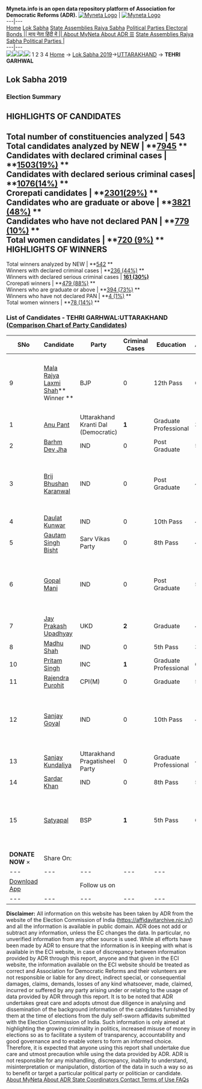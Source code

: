 **Myneta.info is an open data repository platform of Association for Democratic Reforms (ADR).**
[![Myneta Logo](https://www.myneta.info/lib/img/myneta-logo.png)](https://www.myneta.info/) | [![Myneta Logo](https://www.myneta.info/lib/img/adr-logo.png)](https://adrindia.org)  
---|---  
[Home](https://www.myneta.info/) [Lok Sabha](https://www.myneta.info/#ls "Lok Sabha") [ State Assemblies ](https://www.myneta.info/#sa "State Assemblies") [Rajya Sabha](https://www.myneta.info/#rs "Rajya Sabha") [Political Parties ](https://www.myneta.info/party "Political Parties") [ Electoral Bonds ](https://www.myneta.info/electoral_bonds "Electoral Bonds") [ || माय नेता हिंदी में || ](https://translate.google.co.in/translate?prev=hp&hl=en&js=y&u=www.myneta.info&sl=en&tl=hi&history_state0=) [ About MyNeta ](https://adrindia.org/content/about-myneta) [ About ADR ](https://adrindia.org/about-adr/who-we-are) [☰](javascript:void\(0\))
[ State Assemblies ](https://www.myneta.info/#sa "State Assemblies") [ Rajya Sabha ](https://www.myneta.info/#rs "Rajya Sabha") [ Political Parties ](https://www.myneta.info/party "Political Parties")
|   
---|---  
![](https://www.myneta.info/lib/img/banner/banner-1.png)![](https://www.myneta.info/lib/img/banner/banner-2.png)![](https://www.myneta.info/lib/img/banner/banner-3.png)![](https://www.myneta.info/lib/img/banner/banner-4.png)
1  2  3  4 
[Home](https://www.myneta.info/) → [Lok Sabha 2019](https://www.myneta.info/LokSabha2019/)→[UTTARAKHAND](https://www.myneta.info/LokSabha2019/index.php?action=show_constituencies&state_id=61) → **TEHRI GARHWAL**
### 
## Lok Sabha 2019
###  Election Summary 
HIGHLIGHTS OF CANDIDATES  
---  
Total number of constituencies analyzed |  543   
Total candidates analyzed by NEW | **[7945](https://www.myneta.info/LokSabha2019/index.php?action=summary&subAction=candidates_analyzed&sort=candidate#summary) **  
Candidates with declared criminal cases | **[1503(19%)](https://www.myneta.info/LokSabha2019/index.php?action=summary&subAction=crime&sort=candidate#summary) **  
Candidates with declared serious criminal cases| **[1076(14%)](https://www.myneta.info/LokSabha2019/index.php?action=summary&subAction=serious_crime&sort=candidate#summary) **  
Crorepati candidates | **[2301(29%)](https://www.myneta.info/LokSabha2019/index.php?action=summary&subAction=crorepati&sort=candidate#summary) **  
Candidates who are graduate or above | **[3821 (48%)](https://www.myneta.info/LokSabha2019/index.php?action=summary&subAction=education&sort=candidate#summary) **  
Candidates who have not declared PAN | **[779 (10%)](https://www.myneta.info/LokSabha2019/index.php?action=summary&subAction=without_pan&sort=candidate#summary) **  
Total women candidates | **[720 (9%)](https://www.myneta.info/LokSabha2019/index.php?action=summary&subAction=women_candidate&sort=candidate#summary) **  
HIGHLIGHTS OF WINNERS  
---  
Total winners analyzed by NEW | **[542](https://www.myneta.info/LokSabha2019/index.php?action=summary&subAction=winner_analyzed&sort=candidate#summary) **  
Winners with declared criminal cases | **[236 (44%)](https://www.myneta.info/LokSabha2019/index.php?action=summary&subAction=winner_crime&sort=candidate#summary) **  
Winners with declared serious criminal cases | **[161 (30%)](https://www.myneta.info/LokSabha2019/index.php?action=summary&subAction=winner_serious_crime&sort=candidate#summary)**  
Crorepati winners | **[479 (88%)](https://www.myneta.info/LokSabha2019/index.php?action=summary&subAction=winner_crorepati&sort=candidate#summary) **  
Winners who are graduate or above | **[394 (73%)](https://www.myneta.info/LokSabha2019/index.php?action=summary&subAction=winner_education&sort=candidate#summary) **  
Winners who have not declared PAN | **[4 (1%)](https://www.myneta.info/LokSabha2019/index.php?action=summary&subAction=winner_without_pan&sort=candidate#summary) **  
Total women winners | **[78 (14%)](https://www.myneta.info/LokSabha2019/index.php?action=summary&subAction=winner_women&sort=candidate#summary) **  
### List of Candidates - TEHRI GARHWAL:UTTARAKHAND ([Comparison Chart of Party Candidates](https://www.myneta.info/LokSabha2019/comparisonchart.php?constituency_id=954))
SNo | Candidate| Party| Criminal Cases| Education| Age| Total Assets| Liabilities  
---|---|---|---|---|---|---|---  
9  | [Mala Rajya Laxmi Shah](https://www.myneta.info/LokSabha2019/candidate.php?candidate_id=4996)** Winner ** | BJP | 0 | 12th Pass| 68 | ![](https://myneta.info/image_v2.php?myneta_folder=LokSabha2019&candidate_id=4996&col=ta) | ![](https://myneta.info/image_v2.php?myneta_folder=LokSabha2019&candidate_id=4996&col=lia)  
1  | [Anu Pant](https://www.myneta.info/LokSabha2019/candidate.php?candidate_id=5429) | Uttarakhand Kranti Dal (Democratic) | **1** | Graduate Professional| 32 | Rs 39,35,900 ~ 39 Lacs+ | Rs 3,50,000 ~ 3 Lacs+  
2  | [Barhm Dev Jha](https://www.myneta.info/LokSabha2019/candidate.php?candidate_id=5424) | IND | 0 | Post Graduate| 53 | Rs 2,45,31,259 ~ 2 Crore+ | Rs 0 ~   
3  | [Brij Bhushan Karanwal](https://www.myneta.info/LokSabha2019/candidate.php?candidate_id=5829) | IND | 0 | Post Graduate| 41 | ![](https://myneta.info/image_v2.php?myneta_folder=LokSabha2019&candidate_id=5829&col=ta) | ![](https://myneta.info/image_v2.php?myneta_folder=LokSabha2019&candidate_id=5829&col=lia)  
4  | [Daulat Kunwar](https://www.myneta.info/LokSabha2019/candidate.php?candidate_id=5428) | IND | 0 | 10th Pass| 48 | Rs 47,57,609 ~ 47 Lacs+ | Rs 22,00,000 ~ 22 Lacs+  
5  | [Gautam Singh Bisht](https://www.myneta.info/LokSabha2019/candidate.php?candidate_id=5422) | Sarv Vikas Party | 0 | 8th Pass| 46 | Rs 94,67,000 ~ 94 Lacs+ | Rs 0 ~   
6  | [Gopal Mani](https://www.myneta.info/LokSabha2019/candidate.php?candidate_id=4994) | IND | 0 | Post Graduate| 59 | ![](https://myneta.info/image_v2.php?myneta_folder=LokSabha2019&candidate_id=4994&col=ta) | ![](https://myneta.info/image_v2.php?myneta_folder=LokSabha2019&candidate_id=4994&col=lia)  
7  | [Jay Prakash Upadhyay](https://www.myneta.info/LokSabha2019/candidate.php?candidate_id=5831) | UKD | **2** | Graduate| 44 | Rs 2,21,60,000 ~ 2 Crore+ | Rs 60,000 ~ 60 Thou+  
8  | [Madhu Shah](https://www.myneta.info/LokSabha2019/candidate.php?candidate_id=5830) | IND | 0 | 5th Pass| 34 | Rs 88,000 ~ 88 Thou+ | Rs 0 ~   
10  | [Pritam Singh](https://www.myneta.info/LokSabha2019/candidate.php?candidate_id=5426) | INC | **1** | Graduate Professional| 60 | Rs 9,42,52,961 ~ 9 Crore+ | Rs 92,78,744 ~ 92 Lacs+  
11  | [Rajendra Purohit](https://www.myneta.info/LokSabha2019/candidate.php?candidate_id=4995) | CPI(M) | 0 | Graduate| 57 | Rs 1,52,20,000 ~ 1 Crore+ | Rs 0 ~   
12  | [Sanjay Goyal](https://www.myneta.info/LokSabha2019/candidate.php?candidate_id=5425) | IND | 0 | 10th Pass| 46 | ![](https://myneta.info/image_v2.php?myneta_folder=LokSabha2019&candidate_id=5425&col=ta) | ![](https://myneta.info/image_v2.php?myneta_folder=LokSabha2019&candidate_id=5425&col=lia)  
13  | [Sanjay Kundaliya](https://www.myneta.info/LokSabha2019/candidate.php?candidate_id=5423) | Uttarakhand Pragatisheel Party | 0 | Graduate Professional| 47 | Rs 12,68,14,026 ~ 12 Crore+ | Rs 68,88,378 ~ 68 Lacs+  
14  | [Sardar Khan](https://www.myneta.info/LokSabha2019/candidate.php?candidate_id=5430) | IND | 0 | 8th Pass| 57 | Rs 21,16,556 ~ 21 Lacs+ | Rs 50,000 ~ 50 Thou+  
15  | [Satyapal](https://www.myneta.info/LokSabha2019/candidate.php?candidate_id=5427) | BSP | **1** | 5th Pass| 61 | ![](https://myneta.info/image_v2.php?myneta_folder=LokSabha2019&candidate_id=5427&col=ta) | ![](https://myneta.info/image_v2.php?myneta_folder=LokSabha2019&candidate_id=5427&col=lia)  
|  **DONATE NOW** × |  Share On:  | [](https://api.whatsapp.com/send?text=https%3A%2F%2Fmyneta.info%2Fpunjab2022%2Findex.php%3Faction%3Dshow_constituencies%26state_id%3D19) | [](https://www.facebook.com/sharer/sharer.php?u=https%3A%2F%2Fmyneta.info%2Fpunjab2022%2Findex.php%3Faction%3Dshow_constituencies%26state_id%3D19) | [](https://twitter.com/share?url=https%3A%2F%2Fmyneta.info%2Fpunjab2022%2Findex.php%3Faction%3Dshow_constituencies%26state_id%3D19)  
---|---|---|---|---  
| [ Download App ](https://play.google.com/store/apps/details?id=com.webrosoft.myneta1&pcampaignid=pcampaignidMKT-Other-global-all-co-prtnr-py-PartBadge-Mar2515-1) | [](https://play.google.com/store/apps/details?id=com.webrosoft.myneta1&pcampaignid=pcampaignidMKT-Other-global-all-co-prtnr-py-PartBadge-Mar2515-1) |  Follow us on  | [](https://www.facebook.com/adrindia.org/) | [](https://twitter.com/adrspeaks) | [](https://groups.google.com/g/national-election-watch?hl=en&pli=1) | [](https://www.instagram.com/adrspeaks/) | [](https://www.youtube.com/user/adrspeaks) | [](https://sharechat.com/profile/adrspeaks)  
---|---|---|---|---|---|---|---|---  
**Disclaimer:** All information on this website has been taken by ADR from the website of the Election Commission of India (https://affidavitarchive.nic.in/) and all the information is available in public domain. ADR does not add or subtract any information, unless the EC changes the data. In particular, no unverified information from any other source is used. While all efforts have been made by ADR to ensure that the information is in keeping with what is available in the ECI website, in case of discrepancy between information provided by ADR through this report, anyone and that given in the ECI website, the information available on the ECI website should be treated as correct and Association for Democratic Reforms and their volunteers are not responsible or liable for any direct, indirect special, or consequential damages, claims, demands, losses of any kind whatsoever, made, claimed, incurred or suffered by any party arising under or relating to the usage of data provided by ADR through this report. It is to be noted that ADR undertakes great care and adopts utmost due diligence in analysing and dissemination of the background information of the candidates furnished by them at the time of elections from the duly self-sworn affidavits submitted with the Election Commission of India. Such information is only aimed at highlighting the growing criminality in politics, increased misuse of money in elections so as to facilitate a system of transparency, accountability and good governance and to enable voters to form an informed choice. Therefore, it is expected that anyone using this report shall undertake due care and utmost precaution while using the data provided by ADR. ADR is not responsible for any mishandling, discrepancy, inability to understand, misinterpretation or manipulation, distortion of the data in such a way so as to benefit or target a particular political party or politician or candidate. 
[ About MyNeta ](https://adrindia.org/content/about-myneta) [ About ADR ](https://adrindia.org/about-adr/who-we-are) [ State Coordinators ](https://adrindia.org/about-adr/state-coordinators) [ Contact ](https://adrindia.org/contact-us) [ Terms of Use ](https://adrindia.org/content/adr-terms-use) [ FAQs ](https://adrindia.org/content/faqs)
